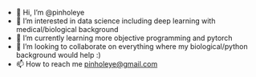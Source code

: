 - 👋 Hi, I’m @pinholeye
- 👀 I’m interested in data science including deep learning with medical/biological background
- 🌱 I’m currently learning more objective programming and pytorch
- 💞️ I’m looking to collaborate on everything where my biological/python background would help :)
- 📫 How to reach me pinholeye@gmail.com

<!---
pinholeye/pinholeye is a ✨ special ✨ repository because its `README.md` (this file) appears on your GitHub profile.
You can click the Preview link to take a look at your changes.
--->
